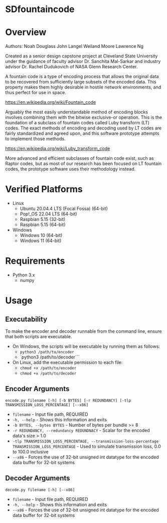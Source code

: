 SDfountaincode
==================================

Overview
=========

Authors:
Noah Douglass
John Langel
Weiland Moore
Lawrence Ng

Created as a senior design capstone project at Cleveland State University under the guidance of faculty advisor Dr. Sanchita Mal-Sarkar and industry advisor Dr. Rachel Dudukovich of NASA Glenn Research Center.

A fountain code is a type of encoding process that allows the original data to be recovered from sufficiently
large subsets of the encoded data. This property makes them highly desirable in hostile network environments, and thus
perfect for use in space.

https://en.wikipedia.org/wiki/Fountain_code

Arguably the most easily understandable method of encoding blocks involves combining them with the bitwise exclusive-or
operation. This is the foundation of a subclass of fountain codes called Luby transform (LT) codes. The exact methods of
encoding and decoding used by LT codes are fairly standardized and agreed upon, and this software prototype attempts to
implement those methods.

https://en.wikipedia.org/wiki/Luby_transform_code

More advanced and efficient subclasses of fountain code exist, such as Raptor codes, but as most of our research has
been focused on LT fountain codes, the prototype software uses their methodology instead.

Verified Platforms
==================
* Linux
    * Ubuntu 20.04.4 LTS (Focal Fossa) (64-bit)
	* Pop!_OS 22.04 LTS (64-bit)
	* Raspbian 5.15 (32-bit)
	* Raspbian 5.15 (64-bit)
* Windows
    * Windows 10 (64-bit)
	* Windows 11 (64-bit)
	
Requirements
==================
* Python 3.x
	* numpy
	
Usage
=========

## Executability ##
To make the encoder and decoder runnable from the command line, ensure that both scripts are executable.
* On Windows, the scripts will be executable by running them as follows:
	* `python3 /path/to/encoder`
	* `python3 /path/to/decoder```
* On Linux, add the executable permission to each file:
	* `chmod +x /path/to/encoder`
	* `chmod +x /path/to/decoder`
	
## Encoder Arguments ##
```
encode.py filename [-h] [-b BYTES] [-r REDUNDANCY] [-tlp TRANSMISSION_LOSS_PERCENTAGE] [--x86]
```

* `filename` - Input file path, REQUIRED
* `-h, --help` - Shows this information and exits
* `-b BYTES, --bytes BYTES` - Number of bytes per bundle >= 8
* `-r REDUNDANCY, --redundancy REDUNDNACY` - Scalar for the encoded data's size > 1.0
* `-tlp TRANSMISSION_LOSS_PERCENTAGE, --transmission-loss-percentage TRANSMISSION_LOSS_PERCENTAGE` - Used to simulate transmission loss, 0.0 to 100.0 inclusive
* `--x86` - Forces the use of 32-bit unsigned int datatype for the encoded data buffer for 32-bit systems

## Decoder Arguments ##
```
decode.py filename [-h] [--x86]
```

* `filename` - Input file path, REQUIRED
* `-h, --help` - Shows this information and exits
* `--x86` - Forces the use of 32-bit unsigned int datatype for the encoded data buffer for 32-bit systems
